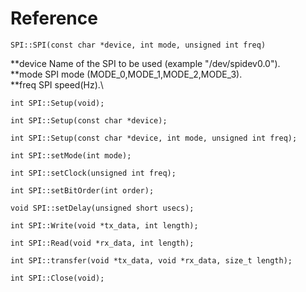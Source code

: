 # Reference
```
SPI::SPI(const char *device, int mode, unsigned int freq)
```
**device Name of the SPI to be used (example "/dev/spidev0.0").\
**mode SPI mode (MODE_0,MODE_1,MODE_2,MODE_3).\
**freq SPI speed(Hz).\
```
int SPI::Setup(void);
```
```
int SPI::Setup(const char *device);
```
```
int SPI::Setup(const char *device, int mode, unsigned int freq);
```
```
int SPI::setMode(int mode);
```
```
int SPI::setClock(unsigned int freq);
```
```
int SPI::setBitOrder(int order);
```
```
void SPI::setDelay(unsigned short usecs);
```
```
int SPI::Write(void *tx_data, int length);
```
```
int SPI::Read(void *rx_data, int length);
```
```
int SPI::transfer(void *tx_data, void *rx_data, size_t length);
```
```
int SPI::Close(void);
```